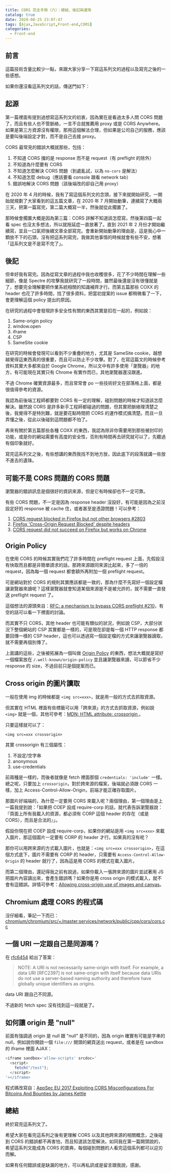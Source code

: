 ```yaml
---
title: CORS 完全手冊（六）：總結、後記與遺珠
catalog: true
date: 2020-08-25 23:07:47
tags: [Ajax,JavaScript,Front-end,CORS]
categories:
  - Front-end
---
```


## 前言

這篇技術含量比較少一點，來跟大家分享一下寫這系列文的過程以及寫完之後的一些感想。

如果你還沒看這系列文的話，傳送門如下：

<!-- more -->

## 起源

第一篇裡面有提到過想寫這系列文的初衷，因為實在是看過太多人問 CORS 問題了，而且有些人也不管脈絡，一言不合就推薦用 proxy 或是 CORS Anywhere。如果是第三方資源沒有權限，那用這個解法合理，但如果是公司自己的服務，應該是要叫後端設定才對，而不是自己去接 proxy。

CORS 最常見的錯誤大概就那些，包括：

1. 不知道 CORS 擋的是 response 而不是 request（有 preflight 的除外）
2. 不知道為什麼要有 CORS
3. 不知道怎麼解決 CORS 問題（到處亂試，以為 `no-cors` 是解法）
4. 不知道怎麼 debug（應該要看 console 跟看 network tab）
5. 錯誤地解決 CORS 問題（該後端改的卻自己用 proxy）

在 2020 年 4 月的時候，我有了寫這個系列文的念頭，接下來就開始研究，一開始就規劃了大家看到的這五篇文章，在 2020 年 7 月開始動筆，連續寫了大概兩三天，把第一篇寫完，第二篇大概寫一半，然後就從此擱置了。

那時候會擱置大概是因為第三篇：CORS 詳解不知道該怎麼寫，然後第四篇一起看 spec 也沒太多想法，所以就拖延症一直放著了。直到 2021 年 2 月份才開始繼續寫，並且一口氣把後續文章全部寫完。會重新開始動筆的理由是，這是我心中一顆放不下的石頭，沒有把這系列寫完，我做其他事情的時候就會有些不安，想著「這系列文是不是寫不完了」。

## 後記

但幸好我有寫完。因為從寫文章的過程中我也收穫很多，花了不少時間在理解一些細節，像是 Spectre 的攻擊我就研究了一段時間，雖然最後還是沒有很懂就是了，想要完全理解要把作業系統相關的知識補齊才行。而第五篇那些 COXX 的 header 也花了許多時間，找了很多資料，把當初提案的 issue 都稍微看了一下，會更理解這個 policy 提出的原因。

在研究的過程中會發現許多安全性有關的東西其實是扣在一起的，例如說：

1. Same-origin policy
2. window.open
3. iframe
4. CSP
5. SameSite cookie

在研究的時候會發現可以看到不少重疊的地方，尤其是 SameSite cookie，越想越覺得這東西真的很重要，而且可以防止不少攻擊。對了，在寫這篇文的時候參考資料其實大多都來自於 Google Chrome，所以文中有許多使用「瀏覽器」的地方，有可能現在其實只有 Chrome 有實作而已，其他瀏覽器還沒跟進。

不過 Chrome 確實資源最多，而且常常會 po 一些技術好文在部落格上面，都是很值得參考的資源。

我認為前後端工程師都要對 CORS 有一定的理解，碰到問題的時候才知道該怎麼解決。雖然說 CORS 是許多新手工程師都碰過的問題，但其實把脈絡理清楚之後，我覺得不是特別難，就是要花點時間把 CORS 的運作模式搞清楚。而且一旦弄懂之後，從此以後碰到這問題都不怕了。

再來有關於第五篇那些各種 COXX 的東西，我認為除非你需要用到那些被封印的功能，或是你的網站需要有高度的安全性，否則有時間再去研究就可以了，先聽過有個印象就好。

寫完這系列文之後，有些想講的東西我找不到地方放，因此底下的段落就講一些放不進去的遺珠。

## 可能不是 CORS 問題的 CORS 問題

瀏覽器的錯誤訊息是個很好的資訊來源，但是它有時候卻也不一定可靠。

有些 CORS 問題，不一定是因為 response header 沒設好，有可能是因為之前沒設定好的 response 被 cache 住，或者甚至是憑證問題！可以參考：

1. [CORS request blocked in Firefox but not other browsers #2803](https://github.com/aws-amplify/amplify-js/issues/2803)
2. [Firefox 'Cross-Origin Request Blocked' despite headers](https://stackoverflow.com/questions/24371734/firefox-cross-origin-request-blocked-despite-headers)
3. [CORS request did not succeed on Firefox but works on Chrome](https://stackoverflow.com/questions/51831652/cors-request-did-not-succeed-on-firefox-but-works-on-chrome)

## Origin Policy

在使用 CORS 的時候其實我們花了許多時間在 preflight request 上面，先假設沒有快取而且都是非簡單請求的話，那跨來源跟同來源比起來，多了一倍的 request，因為每一個 request 都會額外再附加一個 preflight request。

可是網站對於 CORS 的規則其實應該都是一致的，那為什麼不先寫好一個設定檔讓瀏覽器來讀呢？這樣瀏覽器就會知道某個來源是不是被允許的，就不需要一直發送 preflight request 了。

這個想法的源頭來自：[RFC: a mechanism to bypass CORS preflight #210](https://github.com/whatwg/fetch/issues/210)，有空的話可以看一下裡面的討論。

而其實不只 CORS，其他 header 也可能有類似的狀況，例如說 CSP，大部分狀況下整個網站的 CSP 其實都是一樣的，可是現在卻是每一個 HTTP response 都要回傳一樣的 CSP header，這也可以透過寫一個設定檔的方式來讓瀏覽器讀取，就不需要再個別傳了。

上面講的這些，之後被拓展為一個叫做 [Origin Policy](https://github.com/WICG/origin-policy) 的東西，想法大概就是寫好一個檔案放在 `/.well-known/origin-policy` 並且讓瀏覽器來讀，可以節省不少 response 的 size，不過目前只是個提案而已。

## Cross origin 的圖片讀取

一般在使用 img 的時候都是 `<img src=xxx>`，就是用一般的方式去抓取資源。

但其實在 HTML 裡面有些標籤可以用「跨來源」的方式去抓取資源，例如說 `<img>` 就是一個，其他可參考：[MDN: HTML attribute: crossorigin
](https://developer.mozilla.org/en-US/docs/Web/HTML/Attributes/crossorigin)。

只要這樣就可以了：

```
<img src=xxx crossorigin>
```

其實 crossorigin 有三個屬性：

1. 不設定/空字串
2. anonymous
3. use-credentials

前兩種是一樣的，而後者就像是 fetch 裡面那個 `credentials: 'include'` 一樣。總之呢，只要加上 `crossorigin`，對於跨來源的檔案，後端就必須跟 CORS 一樣，加上 Access-Control-Allow-Origin，前端才能正確存取圖片。

那圖片好端端的，為什麼一定要用 CORS 來載入呢？兩個理由，第一個理由是上一篇我提到說：「如果把 COEP 設成 require-corp 的話，就代表告訴瀏覽器說：『頁面上所有我載入的資源，都必須有 CORP 這個 header 的存在（或是 CORS），而且是合法的』」。

假設你現在把 COEP 設成 require-corp，如果你的網站是用 `<img src=xxx>` 來載入圖片，那這個圖片一定要有 CORP 的 header 才行。如果真的沒有呢？

那你可以用跨來源的方式載入圖片，也就是：`<img src=xxx crossorigin>`，在這個方式底下，圖片不需要有 CORP 的 header，只需要有 `Access-Control-Allow-Origin` 的 header 就行了，因為這是用 CORS 的模式在載入圖片。

而第二個理由，還記得我之前有說過，如果你載入一張跨來源的圖片並試著用 JS 把圖片內容讀出來，會產生錯誤嗎？如果你是用 cross origin 的模式載入，就不會有這錯誤。詳情可參考：[Allowing cross-origin use of images and canvas](https://developer.mozilla.org/en-US/docs/Web/HTML/CORS_enabled_image)。

## Chromium 處理 CORS 的程式碼

沒仔細看，筆記一下而已：[chromium/chromium/src/+/master:services/network/public/cpp/cors/cors.cc](https://source.chromium.org/chromium/chromium/src/+/master:services/network/public/cpp/cors/cors.cc?originalUrl=https:%2F%2Fcs.chromium.org%2F)

## 一個 URI 一定跟自己是同源嗎？

在 [rfc6454](https://tools.ietf.org/html/rfc6454#section-5) 給出了答案：

> NOTE: A URI is not necessarily same-origin with itself. For example, a data URI [RFC2397] is not same-origin with itself because data URIs do not use a server-based naming authority and therefore have globally unique identifiers as origins.

data URI 跟自己不同源。

不過新的 fetch spec 沒有找到這一段就是了。

## 如何讓 origin 是 "null"

前面有強調過 origin 是 null 跟 "null" 是不同的，因為 origin 確實有可能是字串的 null，例如說你開啟一個 `file:///` 開頭的網頁送出 request，或者是在 sandbox 的 iframe 裡面 AJAX：

``` js
<iframe sandbox='allow-scripts' srcdoc='
  <script>
    fetch("/test");
  </script>
'></iframe>
```

程式碼改寫自：[AppSec EU 2017 Exploiting CORS Misconfigurations For Bitcoins And Bounties by James Kettle](https://youtu.be/wgkj4ZgxI4c?t=979)

## 總結

終於寫完這系列文了。

希望大家在看完這系列之後有更理解 CORS 以及其他跨來源的相關概念，之後碰到 CORS 的錯誤都不再害怕，而且知道該怎麼解決。如同我在第一篇開頭說的，希望這系列文能成為 CORS 的寶典，每個碰到問題的人看完這個系列都可以迎刃而解。

如果有任何錯誤或是缺漏的地方，可以再私訊或是留言跟我說，感謝。
